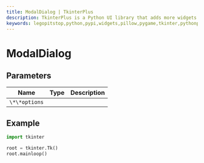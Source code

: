 ```yaml
---
title: ModalDialog | TkinterPlus
description: TkinterPlus is a Python UI library that adds more widgets to Tkinter
keywords: legopitstop,python,pypi,widgets,pillow,pygame,tkinter,pythonpackage
---
```


# ModalDialog

## Parameters

| Name          | Type | Description |
| ------------- | ---- | ----------- |
| `\*\*options` |      |             |

## Example

```py
import tkinter

root = tkinter.Tk()
root.mainloop()
```

